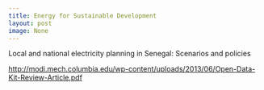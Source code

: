```yaml
---
title: Energy for Sustainable Development 
layout: post
image: None
---
```


 Local and national electricity planning in Senegal: Scenarios and policies
       
http://modi.mech.columbia.edu/wp-content/uploads/2013/06/Open-Data-Kit-Review-Article.pdf
